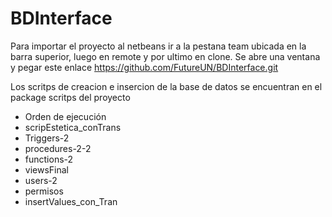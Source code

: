 # BDInterface


Para importar el proyecto al netbeans ir a la pestana team ubicada en la barra superior, luego en remote y por ultimo en clone.
Se abre una ventana y pegar este enlace https://github.com/FutureUN/BDInterface.git



Los scritps de creacion e insercion de la base de datos se encuentran en el package scritps del proyecto



* Orden de ejecución 
* scripEstetica_conTrans
* Triggers-2
* procedures-2-2
* functions-2
* viewsFinal
* users-2
* permisos
* insertValues_con_Tran
